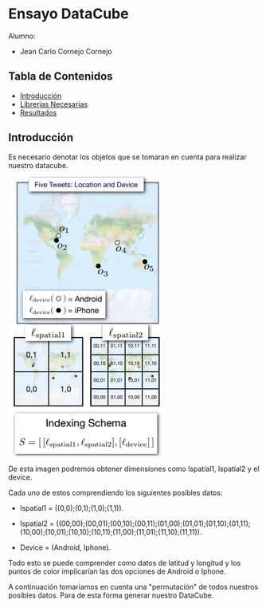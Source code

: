 # Ensayo DataCube

Alumno:

- Jean Carlo Cornejo Cornejo

## Tabla de Contenidos

- [Introducción](#introducción)
- [Líbrerías Necesarias](#librerías-necesarias)
- [Resultados](#resultados)

## Introducción

Es necesario denotar los objetos que se tomaran en cuenta para realizar nuestro datacube.

![link](https://github.com/Jeannix/EnsayoDataCube/blob/main/Resources/data.png)

De esta imagen podremos obtener dimensiones como lspatial1, lspatial2 y el device.

Cada uno de estos comprendiendo los siguientes posibles datos:

- lspatial1 = ((0,0);(0,1);(1,0);(1,1)).
  
- lspatial2 = ((00,00);(00,01);(00,10);(00,11);(01,00);(01,01);(01,10);(01,11);
   (10,00);(10,01);(10,10);(10,11);(11,00);(11,01);(11,10);(11,11)).
  
- Device = (Android, Iphone).
  

Todo esto se puede comprender como datos de latitud y longitud y los puntos de color implicarían las dos opciones de Android o Iphone.

A continuación tomariamos en cuenta una "permutación" de todos nuestros posibles datos. Para de esta forma generar nuestro DataCube.
